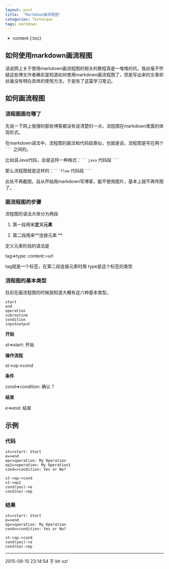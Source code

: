 ```yaml
---
layout: post
title:  "Markdown画流程图"
categories: Technique
tags: markdown
---
```


* content
{:toc}

## 如何使用markdown画流程图

话说网上关于使用markdown画流程图的相关的教程真是一堆堆的坑，我丝毫不怀疑这些博文作者确实是知道如何使用markdown画流程图了，但是写出来的文章却丝毫没有明白具体的使用方法，于是有了这篇学习笔记。




## 如何画流程图

### 流程图画在哪了

先说一下网上我搜的那些博客都没有说清楚的一点，流程图在markdown里面的体现形式。

在markdown语法中，流程图的画法和代码段类似，也就是说，流程图是写在两个` ``` ` 之间的。

比如说Java代码，会是这样一种格式：` ```java `  代码段 ` ``` `

那么流程图就是这样的：` ```flow `  代码段 ` ``` `

此处不再截图，自从开始用markdown写博客，能不使用图片，基本上就不再传图了。

### 画流程图的步骤

流程图的语法大体分为两段

1. 第一段用来**定义元素**

2. 第二段用来**连接元素 **

定义元素阶段的语法是

tag=>type: content:>url

tag就是一个标签，在第二段连接元素时用 type是这个标签的类型

### 流程图的基本类型

目前在画流程图的时候我知道大概有这六种基本类型。

```
start
end
operation
subroutine
condition
inputoutput
```

**开始**

st=>start: 开始

**操作流程**

st->op->cond

**条件**

cond=>condition: 确认？

**结束**

e=>end: 结束


## 示例

### 代码


```flow
st=>start: Start
e=>end
op=>operation: My Operation
op1=>operation: My Operation1
cond=>condition: Yes or No?

st->op->cond
st->op1
cond(yes)->e
cond(no)->op
```

### 结果

```flow
st=>start: Start
e=>end
op=>operation: My Operation
cond=>condition: Yes or No?

st->op->cond
cond(yes)->e
cond(no)->op
```


***
2015-08-15 23:14:54 于 bh xzl
